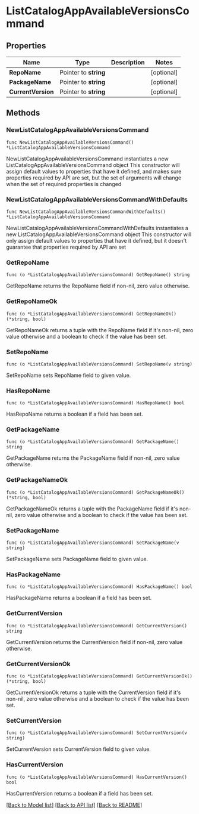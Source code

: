 # ListCatalogAppAvailableVersionsCommand

## Properties

Name | Type | Description | Notes
------------ | ------------- | ------------- | -------------
**RepoName** | Pointer to **string** |  | [optional] 
**PackageName** | Pointer to **string** |  | [optional] 
**CurrentVersion** | Pointer to **string** |  | [optional] 

## Methods

### NewListCatalogAppAvailableVersionsCommand

`func NewListCatalogAppAvailableVersionsCommand() *ListCatalogAppAvailableVersionsCommand`

NewListCatalogAppAvailableVersionsCommand instantiates a new ListCatalogAppAvailableVersionsCommand object
This constructor will assign default values to properties that have it defined,
and makes sure properties required by API are set, but the set of arguments
will change when the set of required properties is changed

### NewListCatalogAppAvailableVersionsCommandWithDefaults

`func NewListCatalogAppAvailableVersionsCommandWithDefaults() *ListCatalogAppAvailableVersionsCommand`

NewListCatalogAppAvailableVersionsCommandWithDefaults instantiates a new ListCatalogAppAvailableVersionsCommand object
This constructor will only assign default values to properties that have it defined,
but it doesn't guarantee that properties required by API are set

### GetRepoName

`func (o *ListCatalogAppAvailableVersionsCommand) GetRepoName() string`

GetRepoName returns the RepoName field if non-nil, zero value otherwise.

### GetRepoNameOk

`func (o *ListCatalogAppAvailableVersionsCommand) GetRepoNameOk() (*string, bool)`

GetRepoNameOk returns a tuple with the RepoName field if it's non-nil, zero value otherwise
and a boolean to check if the value has been set.

### SetRepoName

`func (o *ListCatalogAppAvailableVersionsCommand) SetRepoName(v string)`

SetRepoName sets RepoName field to given value.

### HasRepoName

`func (o *ListCatalogAppAvailableVersionsCommand) HasRepoName() bool`

HasRepoName returns a boolean if a field has been set.

### GetPackageName

`func (o *ListCatalogAppAvailableVersionsCommand) GetPackageName() string`

GetPackageName returns the PackageName field if non-nil, zero value otherwise.

### GetPackageNameOk

`func (o *ListCatalogAppAvailableVersionsCommand) GetPackageNameOk() (*string, bool)`

GetPackageNameOk returns a tuple with the PackageName field if it's non-nil, zero value otherwise
and a boolean to check if the value has been set.

### SetPackageName

`func (o *ListCatalogAppAvailableVersionsCommand) SetPackageName(v string)`

SetPackageName sets PackageName field to given value.

### HasPackageName

`func (o *ListCatalogAppAvailableVersionsCommand) HasPackageName() bool`

HasPackageName returns a boolean if a field has been set.

### GetCurrentVersion

`func (o *ListCatalogAppAvailableVersionsCommand) GetCurrentVersion() string`

GetCurrentVersion returns the CurrentVersion field if non-nil, zero value otherwise.

### GetCurrentVersionOk

`func (o *ListCatalogAppAvailableVersionsCommand) GetCurrentVersionOk() (*string, bool)`

GetCurrentVersionOk returns a tuple with the CurrentVersion field if it's non-nil, zero value otherwise
and a boolean to check if the value has been set.

### SetCurrentVersion

`func (o *ListCatalogAppAvailableVersionsCommand) SetCurrentVersion(v string)`

SetCurrentVersion sets CurrentVersion field to given value.

### HasCurrentVersion

`func (o *ListCatalogAppAvailableVersionsCommand) HasCurrentVersion() bool`

HasCurrentVersion returns a boolean if a field has been set.


[[Back to Model list]](../README.md#documentation-for-models) [[Back to API list]](../README.md#documentation-for-api-endpoints) [[Back to README]](../README.md)


